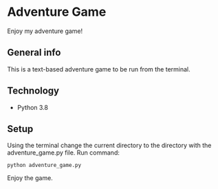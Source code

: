 # Adventure Game

Enjoy my adventure game!

## General info

This is a text-based adventure game to be run from the terminal.

## Technology

- Python 3.8

## Setup

Using the terminal change the current directory to the directory with the adventure_game.py file. Run command:

```python adventure_game.py```

Enjoy the game.
